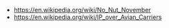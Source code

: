 - https://en.wikipedia.org/wiki/No_Nut_November
- https://en.wikipedia.org/wiki/IP_over_Avian_Carriers
